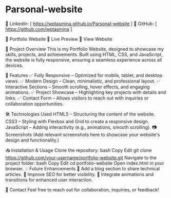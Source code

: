 # Parsonal-website

🔗 LinkedIn: [ https://wptasmina.github.io/Parsonal-website ]
🔗 GitHub: [ https://github.com/wptasmina ]

🌟 Portfolio Website
🚀 Live Preview
🔗 View Website

📌 Project Overview
This is my Portfolio Website, designed to showcase my skills, projects, and achievements. Built using HTML, CSS, and JavaScript, the website is fully responsive, ensuring a seamless experience across all devices.

🎯 Features
✅ Fully Responsive – Optimized for mobile, tablet, and desktop views.
✅ Modern Design – Clean, minimalistic, and professional layout.
✅ Interactive Sections – Smooth scrolling, hover effects, and engaging animations.
✅ Project Showcase – Highlighting key projects with details and links.
✅ Contact Form – Allows visitors to reach out with inquiries or collaboration opportunities.

🛠 Technologies Used
HTML5 – Structuring the content of the website.
CSS3 – Styling with Flexbox and Grid to create a responsive design.
JavaScript – Adding interactivity (e.g., animations, smooth scrolling).
📷 Screenshots
(Add relevant screenshots here to showcase your website's design and functionality.)

📥 Installation & Usage
Clone the repository:
bash
Copy
Edit
git clone https://github.com/your-username/portfolio-website.git
Navigate to the project folder:
bash
Copy
Edit
cd portfolio-website
Open index.html in your browser.
💡 Future Enhancements
🔹 Add a blog section to share technical articles.
🔹 Improve SEO for better visibility.
🔹 Integrate animations and transitions for enhanced user interaction.

📩 Contact
Feel free to reach out for collaboration, inquiries, or feedback!

